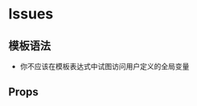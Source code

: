 <!--
 * @Author: your name
 * @Date: 2021-02-19 09:27:50
 * @LastEditTime: 2021-02-19 10:52:59
 * @LastEditors: Please set LastEditors
 * @Description: In User Settings Edit
 * @FilePath: \vue-note\Vue\issues.md
-->

# Issues

## 模板语法

- 你不应该在模板表达式中试图访问用户定义的全局变量

## Props
